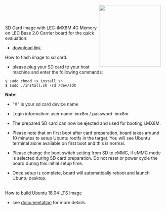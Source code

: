 <img src="https://assets.ubuntu.com/v1/8dd99b80-ubuntu-logo14.png" width="200" align="right">
<br>
<br>
<br>



SD Card image with LEC-iMX8M 4G Memory on LEC Base 2.0 Carrier board for the quick evaluation:
* [download link](https://hq0epm0west0us0storage.blob.core.windows.net/development/LEC-iMX8M/Images/Ubuntu%20/Ubuntu18_A3_4G/install.sh)

How to flash image to sd card:

* please plug your SD card to your host machine and enter the following commands:
```
$ sudo chmod +x install.sh
$ sudo ./install.sh -sd /dev/sdX
```
**Note:** 
* "X" is your sd card device name
* Login information: user name: imx8m / password: imx8m 

* The prepared SD card can now be ejected and used for booting i.MX8M.
* Please note that on first boot after card preparation, board takes around 10 minutes to setup Ubuntu rootfs in the target. You will see Ubuntu terminal alone available on first boot and this is normal.
* Please change the boot switch setting from SD to eMMC,  if eMMC mode is selected during SD card preparation. Do not reset or power cycle the board during this initial setup time. 
* Once setup is complete, board will automatically reboot and launch Ubuntu desktop.
 


<br>
How to build Ubuntu 18.04 LTS Image

* see [documentation](https://github.com/ADLINK/nxp-imx8m-ubuntu/wiki) for more details.

  





 


